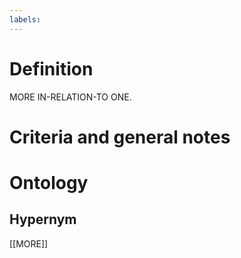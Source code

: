 ```yaml
---
labels: 
---
```


# Definition
MORE IN-RELATION-TO ONE.
# Criteria and general notes
# Ontology

## Hypernym
[[MORE]]